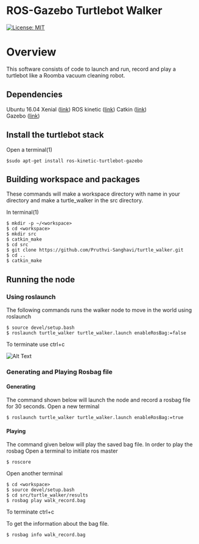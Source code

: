 # ROS-Gazebo Turtlebot Walker
[![License: MIT](https://img.shields.io/badge/License-MIT-yellow.svg)](https://opensource.org/licenses/MIT)

# Overview
This software consists of code to launch and run, record and play a turtlebot like a Roomba vacuum cleaning robot.

## Dependencies			
 Ubuntu 16.04 Xenial ([link](http://releases.ubuntu.com/16.04/))
 ROS kinetic ([link](http://wiki.ros.org/kinetic))
 Catkin ([link](http://wiki.ros.org/catkin))  
 Gazebo ([link](http://gazebosim.org/))

## Install the turtlebot stack
Open a terminal(1)
```
$sudo apt-get install ros-kinetic-turtlebot-gazebo 
```

## Building workspace and packages
These commands will make a workspace directory with name <workspace> in your <home> directory and make a turtle_walker in the src directory.

In terminal(1)
```
$ mkdir -p ~/<workspace>
$ cd <workspace>
$ mkdir src
$ catkin_make
$ cd src
$ git clone https://github.com/Pruthvi-Sanghavi/turtle_walker.git
$ cd ..
$ catkin_make
```

## Running the node

### Using roslaunch
The following commands runs the walker node to move in the world using roslaunch

```
$ source devel/setup.bash
$ roslaunch turtle_walker turtle_walker.launch enableRosBag:=false 
```
To terminate use ctrl+c

![Alt Text](https://github.com/Pruthvi-Sanghavi/turtle_walker/blob/master/results/turtle_walker.gif)
### Generating and Playing Rosbag file

#### Generating
The command shown below will launch the node and record a rosbag file for 30 seconds.
Open a new terminal
```
$ roslaunch turtle_walker turtle_walker.launch enableRosBag:=true
```
#### Playing 
The command given below will play the saved bag file.
In order to play the rosbag
Open a terminal to initiate ros master
```
$ roscore
```
Open another terminal
```
$ cd <workspace>
$ source devel/setup.bash
$ cd src/turtle_walker/results
$ rosbag play walk_record.bag
```
To terminate ctrl+c

To get the information about the bag file.
```
$ rosbag info walk_record.bag
```



